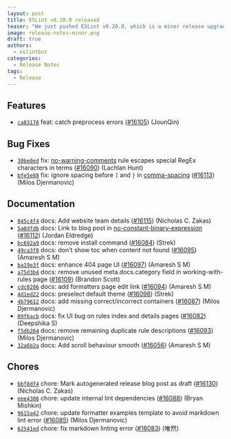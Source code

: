```yaml
---
layout: post
title: ESLint v8.20.0 released
teaser: "We just pushed ESLint v8.20.0, which is a minor release upgrade of ESLint. This release adds some new features and fixes several bugs found in the previous release."
image: release-notes-minor.png
draft: true
authors:
  - eslintbot
categories:
  - Release Notes
tags:
  - Release
---
```









## Features


* [`ca83178`](https://github.com/eslint/eslint/commit/ca83178b18cd5d649bd52a20aef8f8b3f48d3085) feat: catch preprocess errors ([#16105](https://github.com/eslint/eslint/issues/16105)) (JounQin)






## Bug Fixes


* [`30be0ed`](https://github.com/eslint/eslint/commit/30be0ed4d84dd436e6c2e345e264c10b2bd37308) fix: [no-warning-comments](/docs/rules/no-warning-comments) rule escapes special RegEx characters in terms ([#16090](https://github.com/eslint/eslint/issues/16090)) (Lachlan Hunt)
* [`bfe5e88`](https://github.com/eslint/eslint/commit/bfe5e884098874bb512609bcd94a5e5ed797839d) fix: ignore spacing before `]` and `}` in [comma-spacing](/docs/rules/comma-spacing) ([#16113](https://github.com/eslint/eslint/issues/16113)) (Milos Djermanovic)




## Documentation


* [`845c4f4`](https://github.com/eslint/eslint/commit/845c4f40274ccb3727c624db44c7a23aafa71318) docs: Add website team details ([#16115](https://github.com/eslint/eslint/issues/16115)) (Nicholas C. Zakas)
* [`5a0dfdb`](https://github.com/eslint/eslint/commit/5a0dfdb9938ffdcea52047466bac11ea983f4b29) docs: Link to blog post in [no-constant-binary-expression](/docs/rules/no-constant-binary-expression) ([#16112](https://github.com/eslint/eslint/issues/16112)) (Jordan Eldredge)
* [`bc692a9`](https://github.com/eslint/eslint/commit/bc692a9bf5c664c646ce386eff44eb706c231127) docs: remove install command ([#16084](https://github.com/eslint/eslint/issues/16084)) (Strek)
* [`49ca3f0`](https://github.com/eslint/eslint/commit/49ca3f090425e06fdf6e66bcf2415508c46671e1) docs: don't show toc when content not found ([#16095](https://github.com/eslint/eslint/issues/16095)) (Amaresh  S M)
* [`ba19e3f`](https://github.com/eslint/eslint/commit/ba19e3f80a32ceae82e0ed6c0acf16061d8370da) docs: enhance 404 page UI ([#16097](https://github.com/eslint/eslint/issues/16097)) (Amaresh  S M)
* [`a75d3b4`](https://github.com/eslint/eslint/commit/a75d3b47b84f59c080c0c8301ae859fa64aa0f0f) docs: remove unused meta.docs.category field in working-with-rules page ([#16109](https://github.com/eslint/eslint/issues/16109)) (Brandon Scott)
* [`cdc0206`](https://github.com/eslint/eslint/commit/cdc020639022dd931863460273de61f4ed4ce0f8) docs: add formatters page edit link ([#16094](https://github.com/eslint/eslint/issues/16094)) (Amaresh  S M)
* [`4d1ed22`](https://github.com/eslint/eslint/commit/4d1ed22dede531108c8a7899d513f64f0662c135) docs: preselect default theme ([#16098](https://github.com/eslint/eslint/issues/16098)) (Strek)
* [`4b79612`](https://github.com/eslint/eslint/commit/4b79612f0bdf860142401033f32fe9a5b8cd7d03) docs: add missing correct/incorrect containers ([#16087](https://github.com/eslint/eslint/issues/16087)) (Milos Djermanovic)
* [`09f6acb`](https://github.com/eslint/eslint/commit/09f6acbf2136e3084a3174607ab29a48d5d519b0) docs: fix UI bug on rules index and details pages ([#16082](https://github.com/eslint/eslint/issues/16082)) (Deepshika S)
* [`f5db264`](https://github.com/eslint/eslint/commit/f5db264931fd6259e064b5cf24b4233f5aaa4c7d) docs: remove remaining duplicate rule descriptions ([#16093](https://github.com/eslint/eslint/issues/16093)) (Milos Djermanovic)
* [`32a6b2a`](https://github.com/eslint/eslint/commit/32a6b2a5caae8fa3734dfbdb9640bb4963fc5f4f) docs: Add scroll behaviour smooth ([#16056](https://github.com/eslint/eslint/issues/16056)) (Amaresh  S M)








## Chores


* [`bbf8df4`](https://github.com/eslint/eslint/commit/bbf8df41c901d41753ca4f3f0baf021944782597) chore: Mark autogenerated release blog post as draft ([#16130](https://github.com/eslint/eslint/issues/16130)) (Nicholas C. Zakas)
* [`eee4306`](https://github.com/eslint/eslint/commit/eee43067f635c0ec3b61e416f47849029d12268d) chore: update internal lint dependencies ([#16088](https://github.com/eslint/eslint/issues/16088)) (Bryan Mishkin)
* [`9615a42`](https://github.com/eslint/eslint/commit/9615a42c9f065188024423a28b603cb93dad18d4) chore: update formatter examples template to avoid markdown lint error ([#16085](https://github.com/eslint/eslint/issues/16085)) (Milos Djermanovic)
* [`62541ed`](https://github.com/eslint/eslint/commit/62541edf5843ff8e01f14f870701d5df0b2c1cb5) chore: fix markdown linting error ([#16083](https://github.com/eslint/eslint/issues/16083)) (唯然)


